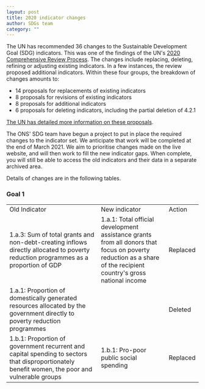 ```yaml
---
layout: post
title: 2020 indicator changes
author: SDGs team
category: ""
---
```


The UN has recommended 36 changes to the Sustainable Development Goal (SDG) indicators. This was one of the findings of the UN's [2020 Comprehensive Review Process](https://unstats.un.org/sdgs/iaeg-sdgs/2020-comp-rev/). The changes include replacing, deleting, refining or adjusting existing indicators. In a few instances, the review proposed additional indicators. Within these four groups, the breakdown of changes amounts to:

- 14 proposals for replacements of existing indicators
- 8 proposals for revisions of existing indicators
- 8 proposals for additional indicators
- 6 proposals for deleting indicators, including the partial deletion of 4.2.1

[The UN has detailed more information on these proposals](https://unstats.un.org/sdgs/iaeg-sdgs/2020-comprev/UNSC-proposal/).

The ONS' SDG team have begun a project to put in place the required changes to the indicator set. We anticipate that work will be completed at the end of March 2021. We aim to prioritise changes made on the live website, and will then work to fill the new indicator gaps. When complete, you will still be able to access the old indicators and their data in a separate archived area.

Details of changes are in the following tables.

### Goal 1

<table>
<tbody>
<tr>
<td>Old Indicator</td>
<td>New indicator</td>
<td>Action</td>
</tr>
<tr>
<td>1.a.3: Sum of total grants and non-debt-creating inflows directly allocated to poverty reduction programmes as a proportion of GDP</td>
<td>1.a.1: Total official development assistance grants<br /> from all donors that focus on poverty reduction as a share of the recipient country's gross national income</td>
<td>Replaced</td>
</tr>
<tr>
<td>1.a.1: Proportion of domestically generated resources allocated by the government directly to poverty reduction programmes</td>
<td>&nbsp;</td>
<td>Deleted</td>
</tr>
<tr>
<td>1.b.1: Proportion of government recurrent and capital spending to sectors that disproportionately benefit women, the poor and vulnerable groups</td>
<td>1.b.1: Pro-poor public social spending</td>
<td>Replaced</td>
</tr>
</tbody>
</table>
